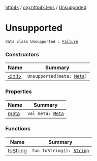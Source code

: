 [http4k](../../index.md) / [org.http4k.lens](../index.md) / [Unsupported](./index.md)

# Unsupported

`data class Unsupported : `[`Failure`](../-failure/index.md)

### Constructors

| Name | Summary |
|---|---|
| [&lt;init&gt;](-init-.md) | `Unsupported(meta: `[`Meta`](../-meta/index.md)`)` |

### Properties

| Name | Summary |
|---|---|
| [meta](meta.md) | `val meta: `[`Meta`](../-meta/index.md) |

### Functions

| Name | Summary |
|---|---|
| [toString](to-string.md) | `fun toString(): `[`String`](https://kotlinlang.org/api/latest/jvm/stdlib/kotlin/-string/index.html) |
